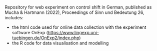 Repository for web experiment on control shift in German, published as Mucha & Hartmann (2022), Proceedings of Sinn und Bedeutung 26, includes:
- the html code used for online data collection with the experiment software OnExp (https://www.lingexp.uni-tuebingen.de/OnExp2/index.php)
- the R code for data visualisation and modelling 
